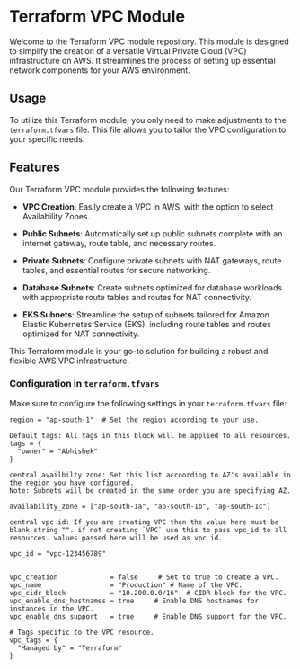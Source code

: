 # Terraform VPC Module

Welcome to the Terraform VPC module repository. This module is designed to simplify the creation of a versatile Virtual Private Cloud (VPC) infrastructure on AWS. It streamlines the process of setting up essential network components for your AWS environment.

## Usage

To utilize this Terraform module, you only need to make adjustments to the `terraform.tfvars` file. This file allows you to tailor the VPC configuration to your specific needs.


## Features

Our Terraform VPC module provides the following features:

- **VPC Creation**: Easily create a VPC in AWS, with the option to select Availability Zones.

- **Public Subnets**: Automatically set up public subnets complete with an internet gateway, route table, and necessary routes.

- **Private Subnets**: Configure private subnets with NAT gateways, route tables, and essential routes for secure networking.

- **Database Subnets**: Create subnets optimized for database workloads with appropriate route tables and routes for NAT connectivity.

- **EKS Subnets**: Streamline the setup of subnets tailored for Amazon Elastic Kubernetes Service (EKS), including route tables and routes optimized for NAT connectivity.

This Terraform module is your go-to solution for building a robust and flexible AWS VPC infrastructure.

### Configuration in `terraform.tfvars`

Make sure to configure the following settings in your `terraform.tfvars` file:

```hcl
region = "ap-south-1"  # Set the region according to your use.

Default tags: All tags in this block will be applied to all resources.
tags = {
  "owner" = "Abhishek"
}

central availbilty zone: Set this list accoording to AZ's available in the region you have configured.
Note: Subnets will be created in the same order you are specifying AZ.

availability_zone = ["ap-south-1a", "ap-south-1b", "ap-south-1c"]

central vpc id: If you are creating VPC then the value here must be blank string "". if not creating `VPC` use this to pass vpc_id to all resources. values passed here will be used as vpc id. 

vpc_id = "vpc-123456789"
```

```hcl

vpc_creation             = false     # Set to true to create a VPC.
vpc_name                 = "Production" # Name of the VPC.
vpc_cidr_block           = "10.200.0.0/16"  # CIDR block for the VPC.
vpc_enable_dns_hostnames = true     # Enable DNS hostnames for instances in the VPC.
vpc_enable_dns_support   = true     # Enable DNS support for the VPC.

# Tags specific to the VPC resource.
vpc_tags = {
  "Managed by" = "Terraform"
}
```